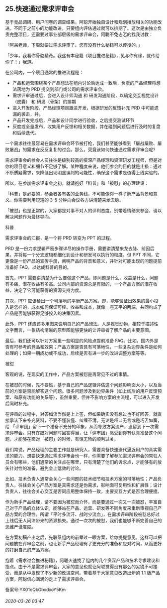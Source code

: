 ## 25.快速通过需求评审会
基于竞品调研、用户问卷的调查结果，阿聪开始独自设计和规划播放相关的功能改进。不同于之前小的功能改进，只要组内评估通过就可以排期了。这次是由独立负责完整项目，还需要过事业部层级的需求评审会，阿聪不免忐忑的找我讨教：


「阿呆老师，下周就要过需求评审了。您有没有什么秘籍可以传授的。」


「少年，我看你骨骼精奇。我这有本秘籍《项目推进秘籍》，见与你有缘，就传给你了！」我道。


在公司内，一个项目通常的推进流程是：


* 产品和运营围绕某个产品想法在组内讨论后达成一致后，负责的产品经理将想法落地为 PRD 提交到部门或公司的需求评审会。
* 需求评审通过后，会进入设计师沟通 和 研发沟通阶段，以确定交互视觉设计（皮囊） 和 研发（骨架）的排期
* 进入开发阶段，产品经理项目跟进开发，根据研发的反馈补充 PRD 中可能遗漏的袭击，并。
* 产品开发完成后，产品和设计同学进行验收，之后提交测试环节
* 灰度或全量发布，收集用户反馈和相关数据，并在碰到问题后进行及时的复盘和后续迭代。

  



一个需求往往最容易在需求评审会环节被打枪，我们甚至能够看到「屡战屡败、屡败屡战」的需求在反反复复的过会。那么，究竟该如何快速通过需求评审会呢?


需求评审会的参会人员往往是级别较高的资深产品经理和资深研发工程师，但是对你的项目意义和细节不足够了解。某种程度来说，他们参会的目的就是止损：通过不断质疑需求，来降低出现明显误判的可能性，确保这个需求是值得上线实验的。


所以，在参加需求评审会之初，就请抱好「科普」和「被怼」的心理建设：


「科普」是必要的，参会者各有各的业务线，不可能像你一样了解产品背景和意义。你需要利用短短的 3-5 分钟向会议各方讲清楚来龙去脉。


「被怼」也是正常的，大家都是对事不对人的评判态度。别带着情绪来参会，请以解决问题作为最终导向。


  



科普


需求评审会的汇报，是一个将 PRD 转变为 PPT 的过程。


PRD 是一份力求逻辑严密步骤详尽的操作手册，需要讲清楚来龙去脉、前因后果，并将每一个分支逻辑都细化到设计和研发可以执行的粒度。但 PPT 不同，它更像是一份产品的宣传手册，阐明产品的背景和意义，并针对可能出现的问题提前准备好 FAQ，以达成科普的目的。


首先，PPT 需要讲清楚为什么要做这个产品，即问题是什么，收益是什么，问题有多痛、潜在收益有多高。公司内部的资源总是有限的，一个产品方案的潜在收益，决定了它可能获得的资源支持力度。


其次，PPT 应该给出一个可落地的平衡产品方案。即，能够验证出效果的最小投入是怎样的，成本如何保证可控。收益和成本，就像一座天平的两端，共同构成了产品是否能够获得足够投入的决策因素。


此外，PPT 还应该多用图来说明自己的产品想法。人是视觉动物，相较于描述性文字而言，一张结构清晰的原型图能够更快的让评审者了解产品的主要意图。


最后，我们还可以针对方案里一些明显的风险点提前准备 FAQ。比如，国内外是否有可参考的竞品和效果；产品方案是否具有可落地性，一些复杂边界条件是如何处理的；如果一期成功或不成功，后续是否有进一步的改进调整方案等等。


  



被怼


  



客观的说，在现实的工作中，产品方案被怼是再常见不过的事情。


在被怼的时候，先不要慌，基于自己的产品逻辑评估这个问题影响面大小，以及当前的方案是否能解答这个问题。很多问题涉及到边界条件（如上线后的用户反馈预案、和原有功能的关系等），虽然重要，但并不影响方案的主流程，可以进入开发后同时补充。


在评审的过程中，对答如流当然是上上签，但如果确实没有想过也不好回答，就直接承认下来补充资料，不要不懂装懂、纠缠不清。无论是哑口无言或是巧舌如簧，给 「评审团」留下一个准备不充分的印象，从而导致方案流产，遗留到下一次需求评审会。只有在应对问题时回答得当，让「评审团」感受到你有认真准备这个问题，才能够在面对「被怼」的时候，有惊无险的顺利过关。


我们常说，产品经理的主要工作就是研究人，需要具备快速迭代逼近用户的真实需求的能力。想要快速通过需求评审会也一样，你需要了解参加需求评审会的常驻人员会有哪些，他们通常的关注点在哪里，只有清楚了他们的诉求点，才能够有的放矢针对性的准备，避免会上低效的讨论。


比如，技术负责人通常会关心一些问题的技术细节和技术方案的可落地性；产品负责人，往往会关心产品方案是真需求还是伪需求，影响面可复用性和扩展性；设计负责人，往往会关心交互是否同应用整体保持一致，主要交互方式是否合理便捷。


作为新手产品经理，请不要因为被怼而介怀，而是要通过一次又一次被怼，丰富自己对于产品的立体认识，能够站在产品、运营、研发等不同角度来重新审视自己产品方案的合理性。所谓「平时多流汗、战时少流血」，在需求评审阶段被怼总好过上线后无人问津带来的资源损失。通过一次次的被怼，我们也能够不断完善自己的思维严谨度度。


在方案初稿产出之后，先联系组内的前辈过一眼方案，给你提提意见，这样可以把问题放在评审会之前，也让新手产品经理有了更充分的准备和应对时间，从而更好的打磨自己的产品方案。


抱着《需求过会推进秘籍》，阿聪火速找了组内的几个资深产品和技术寻求建议和指点。由于不是需求评审会，大家的意见也就让阿聪觉得没有那么的尖锐不可接受，而是从中发现了不少新的改进空间。带着基于大家意见改造出炉的 1.1 版产品方案，阿聪信心满满的走上了需求评审会。


备案号:YX01oQkGbxdxoY5Km


###### 2020-03-26 03:47

